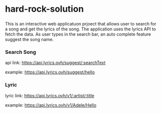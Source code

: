 # hard-rock-solution

###
This is an interactive web applicatuon prjoect that allows user to search for a song and get the lyrics of the song. The application uses the lyrics API to fetch the data.
As user types in the search bar, an auto complete feature suggest the song name.
### Search Song
api link: https://api.lyrics.ovh/suggest/:searchText

example: https://api.lyrics.ovh/suggest/hello

### Lyric
lyric link: https://api.lyrics.ovh/v1/:artist/:title

example: https://api.lyrics.ovh/v1/Adele/Hello
